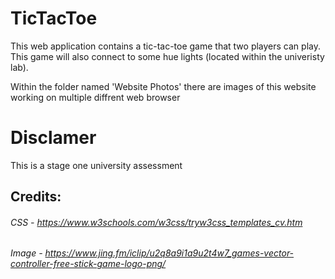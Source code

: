 # TicTacToe
This web application contains a tic-tac-toe game that two players can play. This game will also connect to some hue lights (located within the univeristy lab).

Within the folder named 'Website Photos' there are images of this website working on multiple diffrent web browser

# Disclamer
This is a stage one university assessment

## Credits:
###### CSS - https://www.w3schools.com/w3css/tryw3css_templates_cv.htm
###### Image - https://www.jing.fm/iclip/u2q8a9i1a9u2t4w7_games-vector-controller-free-stick-game-logo-png/
